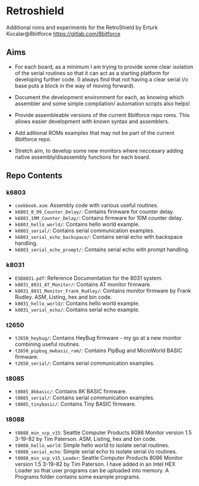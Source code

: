 # Retroshield
 Additional roms and experiments for the RetroShield by Erturk Kocalar@8bitforce https://gitlab.com/8bitforce

## Aims

- For each board, as a minimum I am trying to provide some clear isolation of the serial routines so that it can act as a starting platform for developing further code. (I always find that not having a clear serial i/o base puts a block in the way of moving forward). 

- Document the development environment for each, as knowing which assembler and some simple compilation/ automation scripts also helps!

- Provide assembleable versions of the current 8bitforce repo roms. This allows easier development with known syntax and assemblers.

- Add aditional ROMs examples that may not be part of the current 8bitforce repo.

- Stretch aim, to develop some new monitors where neccesary adding native assembly/disassembly functions for each board. 

## Repo Contents

### k6803
- `cookbook.asm`: Assembly code with various useful routines.
- `k6803_0_99_Counter_Delay/`: Contains firmware for counter delay.
- `k6803_10M_Counter_Delay/`: Contains firmware for 10M counter delay.
- `k6803_hello_world/`: Contains hello world example.
- `k6803_serial/`: Contains serial communication examples.
- `k6803_serial_echo_backspace/`: Contains serial echo with backspace handling.
- `k6803_serial_echo_prompt/`: Contains serial echo with prompt handling.

### k8031
- `ESD8031.pdf`: Reference Documentation for the 8031 system.
- `k8031_8031_AT_Monitor/`: Contains AT monitor firmware.
- `k8031_8031_Monitor_Frank_Rudley/`: Contains monitor firmware by Frank Rudley. ASM, Listing, hex and bin code.
- `k8031_hello_world/`: Contains hello world example.
- `k8031_serial_echo/`: Contains serial echo example.

### t2650
- `t2650_heybug/`: Contains HeyBug firmware - my go at a new monitor combining useful routines.
- `t2650_pipbug_mwbasic_ram/`: Contains PipBug and MicroWorld BASIC firmware.
- `t2650_serial/`: Contains serial communication examples.

### t8085
- `t8085_8kbasic/`: Contains 8K BASIC firmware.
- `t8085_serial/`: Contains serial communication examples.
- `t8085_tinybasic/`: Contains Tiny BASIC firmware.

### t8088
- `t8088_min_scp_v15`: Seattle Computer Products 8086 Monitor version 1.5  3-19-82 by Tim Paterson. ASM, Listing, hex and bin code.
- `t8088_hello_world`: Simple hello world to isolate serial routines.
- `t8088_serial_echo`: Simple serial echo to isolate serial i/o routines.
- `t8088_min_scp_v15_Loader`: Seattle Computer Products 8086 Monitor version 1.5 3-19-82 by Tim Paterson. I have added in an Intel HEX Loader so that user programs can be uploaded into memory. A Programs folder contains some example programs.
